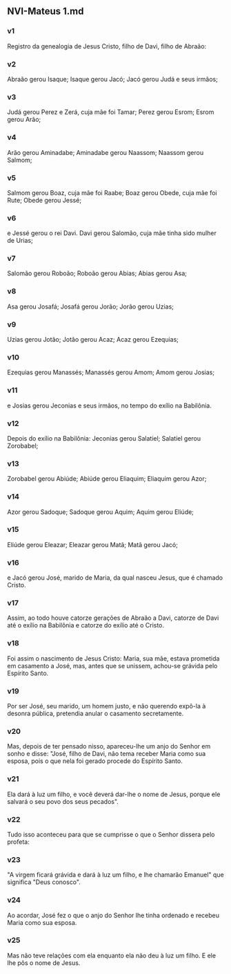 ## NVI-Mateus 1.md
### v1
 Registro da genealogia de Jesus Cristo, filho de Davi, filho de Abraão:
### v2
 Abraão gerou Isaque; Isaque gerou Jacó; Jacó gerou Judá e seus irmãos;
### v3
 Judá gerou Perez e Zerá, cuja mãe foi Tamar; Perez gerou Esrom; Esrom gerou Arão;
### v4
 Arão gerou Aminadabe; Aminadabe gerou Naassom; Naassom gerou Salmom;
### v5
 Salmom gerou Boaz, cuja mãe foi Raabe; Boaz gerou Obede, cuja mãe foi Rute; Obede gerou Jessé;
### v6
 e Jessé gerou o rei Davi. Davi gerou Salomão, cuja mãe tinha sido mulher de Urias;
### v7
 Salomão gerou Roboão; Roboão gerou Abias; Abias gerou Asa;
### v8
 Asa gerou Josafá; Josafá gerou Jorão; Jorão gerou Uzias;
### v9
 Uzias gerou Jotão; Jotão gerou Acaz; Acaz gerou Ezequias;
### v10
 Ezequias gerou Manassés; Manassés gerou Amom; Amom gerou Josias;
### v11
 e Josias gerou Jeconias e seus irmãos, no tempo do exílio na Babilônia.
### v12
 Depois do exílio na Babilônia: Jeconias gerou Salatiel; Salatiel gerou Zorobabel;
### v13
 Zorobabel gerou Abiúde; Abiúde gerou Eliaquim; Eliaquim gerou Azor;
### v14
 Azor gerou Sadoque; Sadoque gerou Aquim; Aquim gerou Eliúde;
### v15
 Eliúde gerou Eleazar; Eleazar gerou Matã; Matã gerou Jacó;
### v16
 e Jacó gerou José, marido de Maria, da qual nasceu Jesus, que é chamado Cristo.
### v17
 Assim, ao todo houve catorze gerações de Abraão a Davi, catorze de Davi até o exílio na Babilônia e catorze do exílio até o Cristo.
### v18
 Foi assim o nascimento de Jesus Cristo: Maria, sua mãe, estava prometida em casamento a José, mas, antes que se unissem, achou-se grávida pelo Espírito Santo.
### v19
 Por ser José, seu marido, um homem justo, e não querendo expô-la à desonra pública, pretendia anular o casamento secretamente.
### v20
 Mas, depois de ter pensado nisso, apareceu-lhe um anjo do Senhor em sonho e disse: "José, filho de Davi, não tema receber Maria como sua esposa, pois o que nela foi gerado procede do Espírito Santo.
### v21
 Ela dará à luz um filho, e você deverá dar-lhe o nome de Jesus, porque ele salvará o seu povo dos seus pecados".
### v22
 Tudo isso aconteceu para que se cumprisse o que o Senhor dissera pelo profeta:
### v23
 "A virgem ficará grávida e dará à luz um filho, e lhe chamarão Emanuel" que significa "Deus conosco".
### v24
 Ao acordar, José fez o que o anjo do Senhor lhe tinha ordenado e recebeu Maria como sua esposa.
### v25
 Mas não teve relações com ela enquanto ela não deu à luz um filho. E ele lhe pôs o nome de Jesus.

